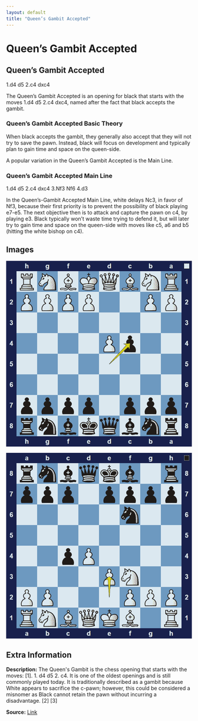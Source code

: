 ```yaml
---
layout: default
title: "Queen’s Gambit Accepted"
---
```



# Queen’s Gambit Accepted



## Queen’s Gambit Accepted

1.d4 d5 2.c4 dxc4

The Queen’s Gambit Accepted is an opening for black that starts with the moves 1.d4 d5 2.c4 dxc4, named after the fact that black accepts the gambit.

### Queen’s Gambit Accepted Basic Theory

When black accepts the gambit, they generally also accept that they will not try to save the pawn. Instead, black will focus on development and typically plan to gain time and space on the queen-side.

A popular variation in the Queen’s Gambit Accepted is the Main Line.

### Queen’s Gambit Accepted Main Line

1.d4 d5 2.c4 dxc4 3.Nf3 Nf6 4.d3

In the Queen’s-Gambit Accepted Main Line, white delays Nc3, in favor of Nf3, because their first priority is to prevent the possibility of black playing e7-e5. The next objective then is to attack and capture the pawn on c4, by playing e3. Black typically won’t waste time trying to defend it, but will later try to gain time and space on the queen-side with moves like c5, a6 and b5 (hitting the white bishop on c4).



## Images

![queens-gambit-accepted](../images/queens-gambit-accepted-1.png)

![queens-gambit-accepted](../images/queens-gambit-accepted-2.png)



## Extra Information
**Description:** The Queen's Gambit is the chess opening that starts with the moves: [1]. 1. d4 d5 2. c4. It is one of the oldest openings and is still commonly played today. It is traditionally described as a gambit because White appears to sacrifice the c-pawn; however, this could be considered a misnomer as Black cannot retain the pawn without incurring a disadvantage. [2] [3]

**Source:** [Link](https://en.wikipedia.org/wiki/Queen's_Gambit)
